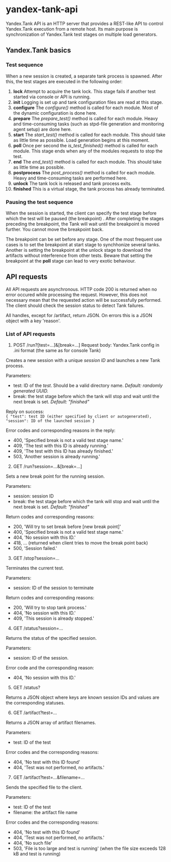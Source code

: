 yandex-tank-api
===============

Yandex.Tank API is an HTTP server that provides a REST-like API to control Yandex.Tank execution from a remote host.
Its main purpose is synchronization of Yandex.Tank test stages on multiple load generators.

Yandex.Tank basics
------------------

### Test sequence

When a new session is created, a separate tank process is spawned. After this, the test stages are executed in the following order:
  1. **lock**
     Attempt to acquire the tank lock. This stage fails if another test started via console or API is running.
  2. **init**
     Logging is set up and tank configuration files are read at this stage.
  3. **configure**
     The *configure()* method is called for each module. Most of the dynamic configuration is done here.
  4. **prepare**
     The *prepare_test()* method is called for each module. Heavy and time-consuming tasks (such as stpd-file generation and monitoring agent setup) are done here.
  5. **start**
     The *start_test()* method is called for each module. This should take as little time as possible. Load generation begins at this moment.
  6. **poll**
     Once per second the *is_test_finished()* method is called for each module. This stage ends when any of the modules requests to stop the test.
  7. **end** 
     The *end_test()* method is called for each module. This should take as little time as possible.
  8. **postprocess**
     The *post_process()* method is called for each module. Heavy and time-consuming tasks are performed here.
  9. **unlock**
     The tank lock is released and tank process exits.
  10. **finished**
     This is a virtual stage, the tank process has already terminated.

### Pausing the test sequence
When the session is started, the client can specify the test stage before which the test will be paused (the breakpoint) . 
After completing the stages preceding the breakpoint, the Tank will wait until the breakpoint is moved further. You cannot move the breakpoint back. 

The breakpoint can be set before any stage. One of the most frequent use cases is to set the breakpoint at start stage to synchhonize several tanks.
Another is setting the breakpoint at the unlock stage to download the artifacts without interference from other tests.
Beware that setting the breakpoint at the **poll** stage can lead to very exotic behaviour.

API requests
-----------

All API requests are asynchronous. HTTP code 200 is returned when no error occured while processing the request. 
However, this does not necessary mean that the requested action will be successfully performed. 
The client should check the session status to detect Tank failures.

All handles, except for /artifact, return JSON. On errors this is a JSON object with a key 'reason'.

### List of API requests
1. POST /run?[test=...]&[break=...]
Request body: Yandex.Tank config in .ini format (the same as for console Tank)

Creates a new session with a unique *session ID* and launches a new Tank process.

Parameters:
  * test: ID of the *test*. Should be a valid directory name. *Default: randomly generated UUID.*
  * break: the test stage before which the tank will stop and wait until the next break is set. *Default: "finished"*

Reply on success:     
`
{
"test": test ID (either specified by client or autogenerated),
"session": ID of the launched session
}
`

Error codes and corresponding reasons in the reply:
  * 400, 'Specified break is not a valid test stage name.' 
  * 409, 'The test with this ID is already running.'
  * 409, 'The test with this ID has already finished.'
  * 503, 'Another session is already running.'

2. GET /run?session=...&[break=...]

Sets a new break point for the running session.

Parameters:
  * session: session ID
  * break: the test stage before which the tank will stop and wait until the next break is set. *Default: "finished"*

Return codes and corresponding reasons:
  * 200, 'Will try to set break before [new break point]'
  * 400, 'Specified break is not a valid test stage name.'           
  * 404, 'No session with this ID.'
  * 418, ... (returned when client tries to move the break point back)
  * 500, 'Session failed.'

3. GET /stop?session=...

Terminates the current test.

Parameters:
  * session: ID of the session to terminate

Return codes and corresponding reasons:
  * 200, 'Will try to stop tank process.'
  * 404, 'No session with this ID.'
  * 409, 'This session is already stopped.'

4. GET /status?session=...

Returns the status of the specified session.

Parameters:
  * session: ID of the session.

Error code and the corresponding reason:
  * 404, 'No session with this ID.'

5. GET /status?

Returns a JSON object where keys are known session IDs and values are the corresponding statuses.

6. GET /artifact?test=...

Returns a JSON array of artifact filenames.

Parameters:
  * test: ID of the test

Error codes and the corresponding reasons:
  * 404, 'No test with this ID found'
  * 404, 'Test was not performed, no artifacts.'


7. GET /artifact?test=...&filename=...

Sends the specified file to the client.

Parameters:
  * test: ID of the test
  * filename: the artifact file name

Error codes and the corresponding reasons:
  * 404, 'No test with this ID found'
  * 404, 'Test was not performed, no artifacts.'
  * 404, 'No such file'
  * 503, 'File is too large and test is running' (when the file size exceeds 128 kB and test is running)





 
